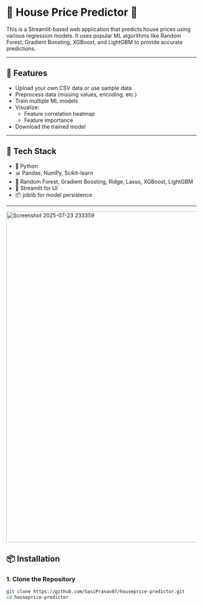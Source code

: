 # 🏡 House Price Predictor 🧠

This is a Streamlit-based web application that predicts house prices using various regression models. It uses popular ML algorithms like Random Forest, Gradient Boosting, XGBoost, and LightGBM to provide accurate predictions.

---

## 🚀 Features

- Upload your own CSV data or use sample data
- Preprocess data (missing values, encoding, etc.)
- Train multiple ML models
- Visualize:
  - Feature correlation heatmap
  - Feature importance
- Download the trained model

---


## 🧰 Tech Stack

- 🐍 Python
- 📊 Pandas, NumPy, Scikit-learn
- 🌲 Random Forest, Gradient Boosting, Ridge, Lasso, XGBoost, LightGBM
- 🎈 Streamlit for UI
- 📦 joblib for model persistence

---

<img width="1853" height="873" alt="Screenshot 2025-07-23 233359" src="https://github.com/user-attachments/assets/2a8be60e-9e3a-4b04-b6dc-6b0f0d543e59" />


## 📦 Installation

### 1. Clone the Repository
```bash
git clone https://github.com/SasiPranav07/houseprice-predictor.git
cd houseprice-predictor
